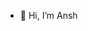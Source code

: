 - 👋 Hi, I’m Ansh
<!---
AnshK07/AnshK07 is a ✨ special ✨ repository because its `README.md` (this file) appears on your GitHub profile.
You can click the Preview link to take a look at your changes.
--->

